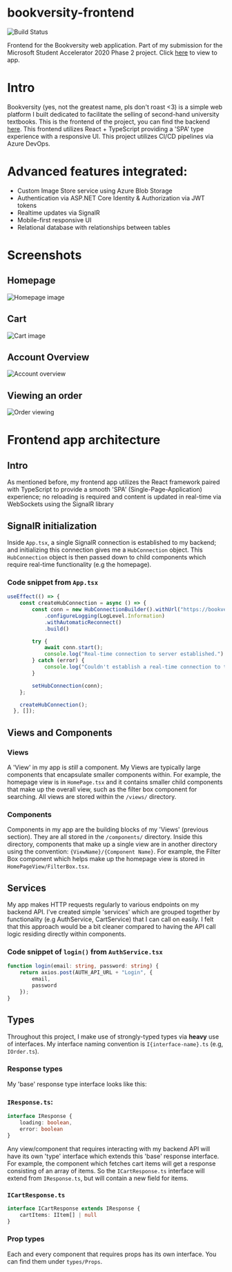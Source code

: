# bookversity-frontend
![Build Status](https://dev.azure.com/msa-devops/Bookversity/_apis/build/status/marknzl.bookversity-frontend?branchName=master)

Frontend for the Bookversity web application. Part of my submission for the Microsoft Student Accelerator 2020 Phase 2 project. Click [here](https://bookversity-app.azurewebsites.net/) to view to app.

# Intro
Bookversity (yes, not the greatest name, pls don't roast <3) is a simple web platform I built dedicated to facilitate the selling of second-hand university textbooks. This is the frontend of the project, you can find the backend [here](https://github.com/marknzl/Bookversity-Backend). This frontend utilizes React + TypeScript providing a 'SPA' type experience with a responsive UI. This project utilizes CI/CD pipelines via Azure DevOps.

# Advanced features integrated:
- Custom Image Store service using Azure Blob Storage
- Authentication via ASP.NET Core Identity & Authorization via JWT tokens
- Realtime updates via SignalR
- Mobile-first responsive UI
- Relational database with relationships between tables

# Screenshots

## Homepage
![Homepage image](screenshots/homepage.PNG)

## Cart
![Cart image](screenshots/cart.PNG)

## Account Overview
![Account overview](screenshots/account_overview.PNG)

## Viewing an order
![Order viewing](screenshots/order_viewing.PNG)

# Frontend app architecture

## Intro 
As mentioned before, my frontend app utilizes the React framework paired with TypeScript to provide a smooth 'SPA' (Single-Page-Application) experience; no reloading is required and content is updated in real-time via WebSockets using the SignalR library

## SignalR initialization
Inside `App.tsx`, a single SignalR connection is established to my backend; and initializing this connection gives me a `HubConnection` object. This `HubConnection` object is then passed down to child components which require real-time functionality (e.g the homepage).
### Code snippet from `App.tsx`

```TypeScript
useEffect(() => {
    const createHubConnection = async () => {
        const conn = new HubConnectionBuilder().withUrl("https://bookversity-backend.azurewebsites.net/refreshHub")
            .configureLogging(LogLevel.Information)
            .withAutomaticReconnect()
            .build()

        try {
            await conn.start();
            console.log("Real-time connection to server established.")
        } catch (error) {
            console.log("Couldn't establish a real-time connection to the server!");
        }

        setHubConnection(conn);
    };

    createHubConnection();
  }, []);
  ```

## Views and Components

### Views
A 'View' in my app is *still* a component. My Views are typically large components that encapsulate smaller components within. For example, the homepage view is in `HomePage.tsx` and it contains smaller child components that make up the overall view, such as the filter box component for searching. All views are stored within the `/views/` directory.

### Components
Components in my app are the building blocks of my 'Views' (previous section). They are all stored in the `/components/` directory. Inside this directory, components that make up a single view are in another directory using the convention: `{ViewName}/{Component Name}`. For example, the Filter Box component which helps make up the homepage view is stored in `HomePageView/FilterBox.tsx`.

## Services
My app makes HTTP requests regularly to various endpoints on my backend API. I've created simple 'services' which are grouped together by functionality (e.g AuthService, CartService) that I can call on easily. I felt that this approach would be a bit cleaner compared to having the API call logic residing directly within components.
### Code snippet of `login()` from `AuthService.tsx`
```typescript
function login(email: string, password: string) {
    return axios.post(AUTH_API_URL + "Login", {
        email,
        password
    });
}
```

## Types

Throughout this project, I make use of strongly-typed types via **heavy** use of interfaces. My interface naming convention is `I{interface-name}.ts` (e.g, `IOrder.ts`).

### Response types
My 'base' response type interface looks like this:

### `IResponse.ts`:
```TypeScript
interface IResponse {
    loading: boolean,
    error: boolean
}
```

Any view/component that requires interacting with my backend API will have its own 'type' interface which extends this 'base' response interface. For example, the component which fetches cart items will get a response consisting of an array of items. So the `ICartResponse.ts` interface will extend from `IResponse.ts`, but will contain a new field for items.

### `ICartResponse.ts`
```TypeScript
interface ICartResponse extends IResponse {
    cartItems: IItem[] | null
}
```

### Prop types
Each and every component that requires props has its own interface. You can find them under `types/Props`.